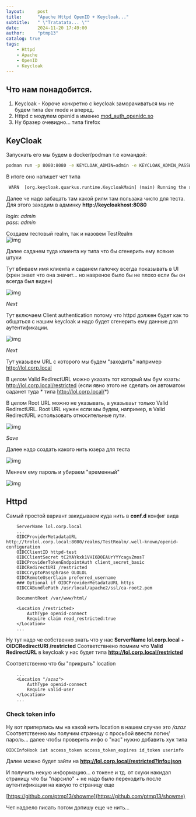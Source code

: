```yaml
---
layout:     post
title:      "Apache Httpd OpenID + Keycloak..."
subtitle:   " \"Tratatata... \""
date:       2024-11-20 17:49:00
author:     "ptmp13"
catalog: true
tags:
    - Httpd
    - Apache
    - OpenID
    - Keycloak
---
```


## Что нам понадобится.

1. Keycloak - Короче конкретно с keycloak заморачиваться мы не будем типа dev mode и вперед.  
2. Httpd с модулем openid а именно [mod_auth_openidc.so](https://github.com/OpenIDC/mod_auth_openidc)
3. Ну бразер очевидно... типа firefox

## KeyCloak

Запускать его мы будем в docker/podman т.е командой:
```bash
podman run -p 8080:8080 -e KEYCLOAK_ADMIN=admin -e KEYCLOAK_ADMIN_PASSWORD=admin quay.io/keycloak/keycloak:24.0.4 start-dev
```

В итоге оно напишет чет типа

```txt
 WARN  [org.keycloak.quarkus.runtime.KeycloakMain] (main) Running the server in development mode. DO NOT use this configuration in production.
```

Далее че надо забацать там какой рилм там пользака чисто для теста. Для этого заходим в админку __http://keycloakhost:8080__  

_login: admin_  
_pass: admin_  

Создаем тестовый realm, так и назовем TestRealm  
![img](/img/in-post/http-keycloak/CreateRealm.png)

Далее саданем туда клиента ну типа что бы сгенерить ему всякие штуки

Тут вбиваем имя клиента и саданем галочку всегда показывать в UI (хрен знает что она значит... но навреное было бы не плохо если бы он всегда был виден)  

![img](/img/in-post/http-keycloak/CreateClient-1.png)

_Next_

Тут включаем Client authentication потому что httpd должен будет как то общаться с нашим keycloak и надо будет сгенерить ему данные для аутентификации.  

![img](/img/in-post/http-keycloak/CreateClient-2.png)

_Next_

Тут указывем URL с которого мы будем "заходить" например http://lol.corp.local

В целом Valid RedirectURL можно указать тот который мы бум юзать:
http://lol.corp.local/restricted (если явно этого не сделать он автоматом саданет туда * типа http://lol.corp.local/*)

В целом Root URL можно не указывать, а указываьт только Valid RedirectURL. Root URL нужен если мы будем, например, в Valid RedirectURL использовать относительные пути.

![img](/img/in-post/http-keycloak/CreateClient-3.png)

_Save_

Далее надо создать какого нить юзера для теста  

![img](/img/in-post/http-keycloak/CreateUser-1.png)

Меняем ему пароль и убираем "временный"  

![img](/img/in-post/http-keycloak/CreateUser-2.png)


## Httpd

Самый простой вариант закидываем куда нить в __conf.d__ конфиг вида

```apacheconf
    ServerName lol.corp.local
    ...
    OIDCProviderMetadataURL http://trolol.corp.local:8080/realms/TestRealm/.well-known/openid-configuration
    OIDCClientID httpd-test
    OIDCClientSecret tC2YAYkxk1VHI6D0EAUrYYYcagvZmosT
    OIDCProviderTokenEndpointAuth client_secret_basic
    OIDCRedirectURI /restricted
    OIDCCryptoPassphrase OLOLOL
    OIDCRemoteUserClaim preferred_username
    ### Optional if OIDCProviderMetadataURL https
    OIDCCABundlePath /usr/local/apache2/ssl/ca-root2.pem

    DocumentRoot /var/www/html/

    <Location /restricted>
        AuthType openid-connect
        Require claim read_restricted:true
    </Location>
    ...
```

Ну тут надо че собственно знать что у нас 
__ServerName lol.corp.local__ + __OIDCRedirectURI /restricted__
Соответствнено помним что __Valid RedirectURL__ в keycloak у нас будет типа 
__http://lol.corp.local/restricted__

Соответственно что бы "прикрыть" location

```apacheconf
    ...
    <Location "/azaz">
        AuthType openid-connect
        Require valid-user
    </Location>
    ...
```

### Check token info

Ну вот приперлись мы на какой нить location в нашем случае это _/azaz_  
Соответственно мы получим страницу с просьбой ввести логин/пароль... далее чтобы проверить инфо о "нас" нужно добавить хук типа

```apacheconf
OIDCInfoHook iat access_token access_token_expires id_token userinfo
```

Далее можно будет зайти на 
__http://lol.corp.local/restricted?info=json__

И получить некую информацию... о токене и тд. от скуки накидал страницу что бы "парсило" + не надо было переходить после аутентификации на какую то страницу еще

[https://github.com/ptmp13/showme](https://github.com/ptmp13/showme)

Чет надоело писать потом допишу еще че нить...